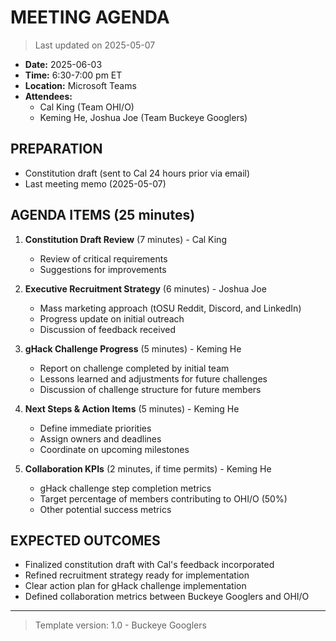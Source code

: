 # MEETING AGENDA

> Last updated on 2025-05-07

- **Date:** 2025-06-03
- **Time:** 6:30-7:00 pm ET
- **Location:** Microsoft Teams
- **Attendees:**
  - Cal King (Team OHI/O)
  - Keming He, Joshua Joe (Team Buckeye Googlers)

## PREPARATION

- Constitution draft (sent to Cal 24 hours prior via email)
- Last meeting memo (2025-05-07)

## AGENDA ITEMS (25 minutes)

1. **Constitution Draft Review** (7 minutes) - Cal King
   - Review of critical requirements
   - Suggestions for improvements

2. **Executive Recruitment Strategy** (6 minutes) - Joshua Joe
   - Mass marketing approach (tOSU Reddit, Discord, and LinkedIn)
   - Progress update on initial outreach
   - Discussion of feedback received

3. **gHack Challenge Progress** (5 minutes) - Keming He
   - Report on challenge completed by initial team
   - Lessons learned and adjustments for future challenges
   - Discussion of challenge structure for future members

4. **Next Steps & Action Items** (5 minutes) - Keming He
   - Define immediate priorities
   - Assign owners and deadlines
   - Coordinate on upcoming milestones

5. **Collaboration KPIs** (2 minutes, if time permits) - Keming He
   - gHack challenge step completion metrics
   - Target percentage of members contributing to OHI/O (50%)
   - Other potential success metrics

## EXPECTED OUTCOMES

- Finalized constitution draft with Cal's feedback incorporated
- Refined recruitment strategy ready for implementation
- Clear action plan for gHack challenge implementation
- Defined collaboration metrics between Buckeye Googlers and OHI/O

---

> Template version: 1.0 - Buckeye Googlers
